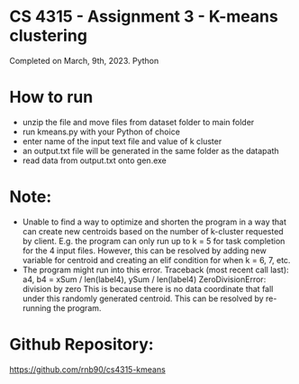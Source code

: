 # CS 4315 - Assignment 3 - K-means clustering 
Completed on March, 9th, 2023. Python

# How to run
- unzip the file and move files from dataset folder to main folder
- run kmeans.py with your Python of choice
- enter name of the input text file and value of k cluster
- an output.txt file will be generated in the same folder as the datapath
- read data from output.txt onto gen.exe

# Note: 
- Unable to find a way to optimize and shorten the program in a way that can create new centroids based on the number of k-cluster requested by client. 
E.g. the program can only run up to k = 5 for task completion for the 4 input files. However, this can be resolved by adding new variable for centroid and creating an elif condition for when k = 6, 7, etc.
- The program might run into this error. Traceback (most recent call last):  a4, b4 = xSum / len(label4), ySum / len(label4) ZeroDivisionError: division by zero
This is because there is no data coordinate that fall under this randomly generated centroid. This can be resolved by re-running the program.

# Github Repository:
https://github.com/rnb90/cs4315-kmeans
